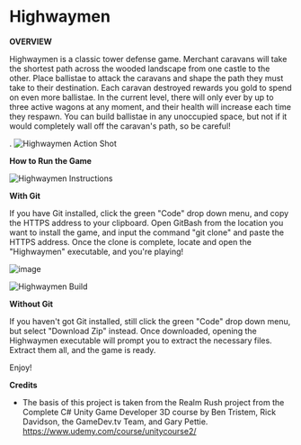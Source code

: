 # Highwaymen

**OVERVIEW**

Highwaymen is a classic tower defense game. Merchant caravans will take the shortest path across the wooded landscape from one castle to the other. Place ballistae to attack the caravans and shape the path they must take to their destination. Each caravan destroyed rewards you gold to spend on even more ballistae.
In the current level, there will only ever by up to three active wagons at any moment, and their health will increase each time they respawn. You can build ballistae in any unoccupied space, but not if it would completely wall off the caravan's path, so be careful!

.
![Highwaymen Action Shot](https://github.com/H4lfdan/Highwaymen/assets/105895180/d8992d5b-d770-4fbf-8d25-5d551f2d3e01)

**How to Run the Game**

  ![Highwaymen Instructions](https://github.com/H4lfdan/Highwaymen/assets/105895180/d31342fd-0b18-4572-b061-755ccf7ab184)


  **With Git**
  
  If you have Git installed, click the green "Code" drop down menu, and copy the HTTPS address to your clipboard.
  Open GitBash from the location you want to install the game, and input the command "git clone" and paste the HTTPS address. Once the clone is complete, locate and open the "Highwaymen" executable, and you're playing!
  
![image](https://github.com/H4lfdan/Highwaymen/assets/105895180/792a1f22-4261-43a0-a0d7-d314628f8134)

![Highwaymen Build](https://github.com/H4lfdan/Highwaymen/assets/105895180/12db9c8c-2bc9-47e2-bf57-9338a84a094d)


  **Without Git**

  If you haven't got Git installed, still click the green "Code" drop down menu, but select "Download Zip" instead. Once downloaded, opening the Highwaymen executable will prompt you to extract the necessary files. Extract them all, and the game is ready.

  Enjoy!

**Credits**

- The basis of this project is taken from the Realm Rush project from the Complete C# Unity Game Developer 3D course by Ben Tristem, Rick Davidson, the GameDev.tv Team, and Gary Pettie. https://www.udemy.com/course/unitycourse2/
